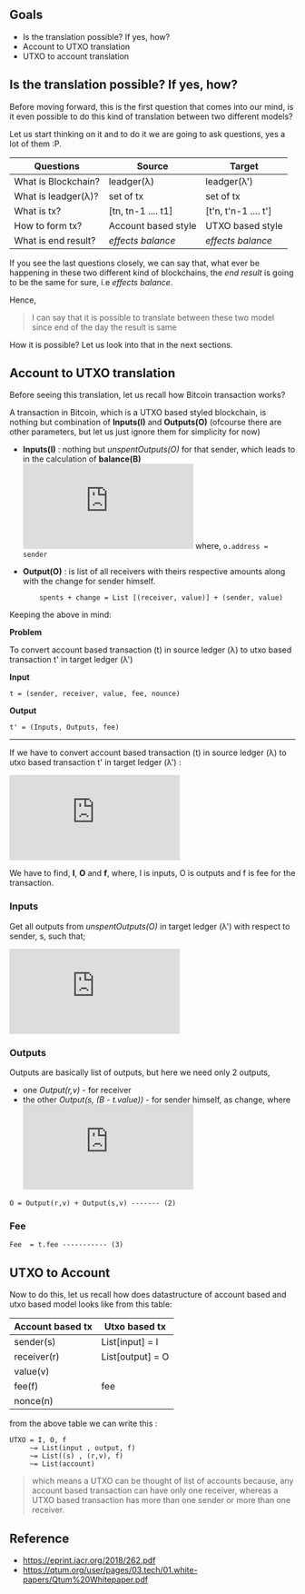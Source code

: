 ## Goals

- Is the translation possible? If yes, how?
- Account to UTXO translation
- UTXO to account translation

## Is the translation possible? If yes, how?

Before moving forward, this is the first question that comes into our mind, is it even possible to do this kind of translation between two different models?

Let us start thinking on it and to do it we are going to ask questions, yes a lot of them :P. 

Questions | Source | Target
---| ---| ---|
What is Blockchain? | leadger(λ) | leadger(λ')
What is leadger(λ)? | set of tx | set of tx
What is tx? | [tn, tn-1 .... t1] | [t'n, t'n-1 .... t']
How to form tx? | Account based style | UTXO based style
What is end result? | *effects balance* | *effects balance*

If you see the last questions closely, we can say that, what ever be happening in these two different kind of blockchains, the *end result* is going to be the same for sure, i.e *effects balance*.

Hence,

> I can say that it is possible to translate between these two model since end of the day the result is same

How it is possible? Let us look into that in the next sections.

## Account to UTXO translation

Before seeing this translation, let us recall how Bitcoin transaction works?

A transaction in Bitcoin, which is a UTXO based styled blockchain, is nothing but combination of **Inputs(I)** and **Outputs(O)** (ofcourse there are other parameters, but let us just ignore them for simplicity for now)
- **Inputs(I)** :  nothing but *unspentOutputs(O)* for that sender, which leads to in the calculation of **balance(B)** ![balance of ](https://latex.codecogs.com/gif.latex?%5Csum_%7Bo%20%5Cin%20O%7Do.value) where, `o.address = sender`

- **Output(O)** : is list of all receivers with theirs respective amounts along with the change for sender himself.
    
    ```
        spents + change = List [(receiver, value)] + (sender, value)
    ```
Keeping the above in mind:

**Problem**

To convert account based transaction (t) in source ledger (λ) to utxo based transaction t' in target ledger (λ')

**Input**
```
t = (sender, receiver, value, fee, nounce) 
```

**Output**

```
t' = (Inputs, Outputs, fee)
```

---

If we have to convert account based transaction (t) in source ledger (λ) to utxo based transaction t' in target ledger (λ') :

![translation](https://latex.codecogs.com/gif.latex?%5Ctau%20%5E%7Bacc%7D_%7Butxo%7D%20%3D%20UtxoTx%28I%2CO%2Cf%29)

We have to find, **I**, **O** and **f**, where, I is inputs, O is outputs and f is fee for the transaction.

### Inputs 

Get all outputs from  *unspentOutputs(O)* in target ledger (λ') with respect to sender, s, such that;

![inputs](https://latex.codecogs.com/gif.latex?%5B%7B%5Csum_%7Bi%20%5Cin%20O%7D%20%7D_%7Bi.addr%20%3D%20s%7D%20i.value%20%3E%3D%20t.valule%20&plus;t.fee%5D%20---%281%29)

### Outputs

Outputs are basically list of outputs, but here we need only 2 outputs,

- one *Output(r,v)* - for receiver
- the other *Output(s, (B - t.value))* - for sender himself, as change, where ![](https://latex.codecogs.com/gif.latex?B%20%3D%20%7B%5Csum_%7Bi%20%5Cin%20O%7D%20%7D_%7Bi.addr%20%3D%20s%7D%20i.value)

```
O = Output(r,v) + Output(s,v) ------- (2)
```

### Fee
```
Fee  = t.fee ----------- (3)
```


## UTXO to Account 

Now to do this, let us recall how does datastructure of account based and utxo based model looks like from this table:

Account based tx | Utxo based tx
---| ---|
sender(s)| List[input] = I 
receiver(r)| List[output] = O
value(v)|
fee(f) | fee
nonce(n) |

from the above table we can write this :
```
UTXO = I, O, f
     ~= List(input , output, f)
     ~= List((s) , (r,v), f)
     ~= List(account)
```

> which means a UTXO can be thought of list of accounts because, any account based transaction can have only one receiver, whereas a UTXO based transaction has more than one sender or more than one receiver. 


## Reference
- https://eprint.iacr.org/2018/262.pdf 
- https://qtum.org/user/pages/03.tech/01.white-papers/Qtum%20Whitepaper.pdf
